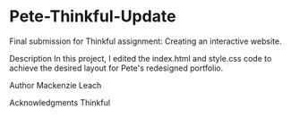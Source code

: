 # Pete-Thinkful-Update

Final submission for Thinkful assignment: Creating an interactive website.

Description In this project, I edited the index.html and style.css code to achieve the desired layout for Pete's redesigned portfolio.

Author Mackenzie Leach

Acknowledgments Thinkful
